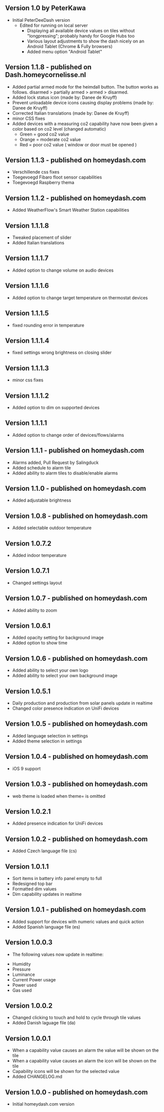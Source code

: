 ## Version 1.0 by PeterKawa
 * Initial PeterDeeDash version
   * Edited for running on local server
     - Displaying all available device values on tiles without "longpressing"; probably handy for Google Hubs too
     - Various layout adjustments to show the dash nicely on an Android Tablet (Chrome & Fully browsers)
     - Added menu option "Android Tablet"
##

## Version 1.1.8 - published on Dash.homeycornelisse.nl
 * Added partial armed mode for the heimdall button. The button works as follows. disarmed > partially armed > armed > disarmed.
 * Added lock status icon (made by: Danee de Kruyff)
 * Prevent unloadable device icons causing display problems (made by: Danee de Kruyff)
 * Corrected Italian translations (made by: Danee de Kruyff)
 * minor CSS fixes
 * Added devices with a measuring co2 capability have now been given a color based on co2 level (changed automatic) 
    - Green = good co2 value 
    - Orange = moderate co2 value 
    - Red = poor co2 value  ( window or door must be opened ) 

## Version 1.1.3 - published on homeydash.com
 * Verschillende css fixes
 * Toegevoegd Fibaro floot sensor capabilities
 * Toegevoegd Raspberry thema
## Version 1.1.2 - published on homeydash.com
* Added WeatherFlow's Smart Weather Station capabilities

## Version 1.1.1.8
* Tweaked placement of slider
* Added Italian translations

## Version 1.1.1.7
* Added option to change volume on audio devices

## Version 1.1.1.6
* Added option to change target temperature on thermostat devices

## Version 1.1.1.5
* fixed rounding error in temperature

## Version 1.1.1.4
* fixed settings wrong brightness on closing slider

## Version 1.1.1.3
* minor css fixes

## Version 1.1.1.2
* Added option to dim on supported devices

## Version 1.1.1.1
* Added option to change order of devices/flows/alarms

## Version 1.1.1 - published on homeydash.com
* Alarms added, Pull Request by Salingduck
* Added schedule to alarm tile
* Added ability to alarm tiles to disable/enable alarms

## Version 1.1.0 - published on homeydash.com
* Added adjustable brightness

## Version 1.0.8 - published on homeydash.com
* Added selectable outdoor temperature

## Version 1.0.7.2
* Added indoor temperature

## Version 1.0.7.1
* Changed settings layout

## Version 1.0.7 - published on homeydash.com
* Added ability to zoom

## Version 1.0.6.1
* Added opacity setting for background image
* Added option to show time

## Version 1.0.6 - published on homeydash.com
* Added ability to select your own logo
* Added ability to select your own background image

## Version 1.0.5.1
* Daily production and production from solar panels update in realtime
* Changed color presence indication on UniFi devices

## Version 1.0.5 - published on homeydash.com
* Added language selection in settings
* Added theme selection in settings

## Version 1.0.4 - published on homeydash.com
* iOS 9 support

## Version 1.0.3 - published on homeydash.com
* web theme is loaded when theme= is omitted

## Version 1.0.2.1
* Added presence indication for UniFi devices

## Version 1.0.2 - published on homeydash.com
* Added Czech language file (cs)

## Version 1.0.1.1
* Sort items in battery info panel empty to full
* Redesigned top bar
* Formatted dim values
* Dim capability updates in realtime

## Version 1.0.1 - published on homeydash.com
* Added support for devices with numeric values and quick action
* Added Spanish language file (es)

## Version 1.0.0.3
* The following values now update in realtime:
 - Humidity
 - Pressure
 - Luminance
 - Current Power usage
 - Power used
 - Gas used

## Version 1.0.0.2
* Changed clicking to touch and hold to cycle through tile values
* Added Danish laguage file (da)

## Version 1.0.0.1
* When a capability value causes an alarm the value will be shown on the tile
* When a capability value causes an alarm the icon will be shown on the tile
* Capability icons will be shown for the selected value
* Added CHANGELOG.md

## Version 1.0.0 - published on homeydash.com
* Initial homeydash.com version
